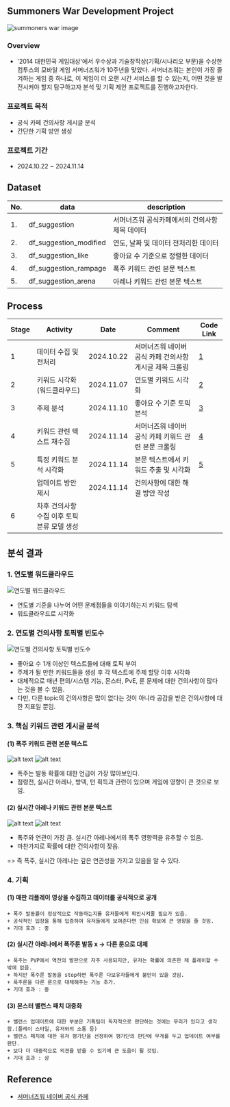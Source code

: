 ## Summoners War Development Project

![summoners war image](./images/summoners%20war%20image.jpg)

### Overview

- '2014 대한민국 게임대상'에서 우수상과 기술창작상(기획/시나리오 부문)을 수상한 컴투스의 모바일 게임 서머너즈워가 10주년을 맞았다. 서머너즈워는 본인이 가장 즐겨하는 게임 중 하나로, 이 게임이 더 오랜 시간 서비스를 할 수 있는지, 어떤 것을 발전시켜야 할지 탐구하고자 분석 및 기획 제안 프로젝트를 진행하고자한다.

### 프로젝트 목적
- 공식 카페 건의사항 게시글 분석
- 간단한 기획 방안 생성

### 프로젝트 기간
- 2024.10.22 ~ 2024.11.14

## Dataset
|No.|data|description|
|--|--|--|
|1.|df_suggestion|서머너즈워 공식카페에서의 건의사항 제목 데이터|
|2.|df_suggestion_modified|연도, 날짜 및 데이터 전처리한 데이터|
|3.|df_suggestion_like|좋아요 수 기준으로 정렬한 데이터|
|4.|df_suggestion_rampage|폭주 키워드 관련 본문 텍스트|
|5.|df_suggestion_arena|아레나 키워드 관련 본문 텍스트|

## Process

|Stage|Activity|Date|Comment|Code Link|
|--|--|--|--|--|
|1|데이터 수집 및 전처리|2024.10.22|서머너즈워 네이버 공식 카페 건의사항 게시글 제목 크롤링|[1](https://github.com/SeokcheonMoon/summoners_war_development_analysis/blob/main/1.%20crawling_suggestion_naver_cafe.ipynb)|
|2|키워드 시각화(워드클라우드)|2024.11.07|연도별 키워드 시각화|[2](https://github.com/SeokcheonMoon/summoners_war_development_analysis/blob/main/2.%20analysis_wordcloud.ipynb)|
|3|주제 분석|2024.11.10|좋아요 수 기준 토픽 분석|[3](https://github.com/SeokcheonMoon/summoners_war_development_analysis/blob/main/3.%20analysis_like_counts.ipynb)|
|4|키워드 관련 텍스트 재수집|2024.11.14|서머너즈워 네이버 공식 카페 키워드 관련 본문 크롤링|[4](https://github.com/SeokcheonMoon/summoners_war_development_analysis/blob/main/4.%20crawling_keyword_text.ipynb)|
|5|특정 키워드 분석 시각화|2024.11.14|본문 텍스트에서 키워드 추출 및 시각화|[5](https://github.com/SeokcheonMoon/summoners_war_development_analysis/blob/main/5.%20analysis_keyword.ipynb)|
||업데이트 방안 제시|2024.11.14|건의사항에 대한 해결 방안 작성||
|6|차후 건의사항 수집 이후 토픽 분류 모델 생성||||


## 분석 결과

### 1. 연도별 워드클라우드

![연도별 워드클라우드](./images/image.png)

- 연도별 기준을 나누어 어떤 문제점들을 이야기하는지 키워드 탐색
- 워드클라우드로 시각화

### 2. 연도별 건의사항 토픽별 빈도수

![연도별 건의사항 토픽별 빈도수](./images/image-1.png)

- 좋아요 수 1개 이상인 텍스트들에 대해 토픽 부여
- 주제가 될 만한 키워드들을 생성 후 각 텍스트에 주제 할당 이후 시각화
- 대체적으로 매년 편의/시스템 기능, 몬스터, PvE, 룬 문제에 대한 건의사항이 많다는 것을 볼 수 있음. 
- 다만, 다른 topic의 건의사항은 많이 없다는 것이 아니라 공감을 받은 건의사항에 대한 지표일 뿐임.

### 3. 핵심 키워드 관련 게시글 분석

#### (1) 폭주 키워드 관련 본문 텍스트
![alt text](./images/image-2.png)
![alt text](./images/image-3.png)
- 폭주는 발동 확률에 대한 언급이 가장 많아보인다.
- 점령전, 실시간 아레나, 방덱, 턴 획득과 관련이 있으며 게임에 영향이 큰 것으로 보임.
#### (2) 실시간 아레나 키워드 관련 본문 텍스트
![alt text](./images/image-4.png)
![alt text](./images/image-5.png)
- 폭주와 연관이 가장 큼. 실시간 아레나에서의 폭주 영향력을 유추할 수 있음.
- 마찬가지로 확률에 대한 건의사항이 잦음.

=> 즉 폭주, 실시간 아레나는 깊은 연관성을 가지고 있음을 알 수 있다.

### 4. 기획

#### (1) 매판 리플레이 영상을 수집하고 데이터를 공식적으로 공개
    + 폭주 발동률이 정상적으로 작동하는지를 유저들에게 확인시켜줄 필요가 있음.
    + 공식적인 입장을 통해 입증하여 유저들에게 보여준다면 민심 확보에 큰 영향을 줄 것임.
    + 기대 효과 : 중
#### (2) 실시간 아레나에서 폭주룬 발동 x -> 다른 룬으로 대체
    + 폭주는 PVP에서 역전의 발판으로 자주 사용되지만, 유저는 확률에 의존한 채 플레이할 수 밖에 없음.
    + 하지만 폭주룬 발동을 stop하면 폭주룬 다보유자들에게 불만이 있을 것임.
    + 폭주룬을 다른 룬으로 대체해주는 기능 추가.
    + 기대 효과 : 중
#### (3) 몬스터 밸런스 패치 대중화
    + 밸런스 업데이트에 대한 부분은 기획팀이 독자적으로 판단하는 것에는 무리가 있다고 생각함.(플레이 스타일, 유저와의 소통 등)
    + 밸런스 패치에 대한 유저 평가단을 선정하여 평가단의 판단에 무게를 두고 업데이트 여부를 판단.
    + 보다 더 대중적으로 의견을 받을 수 있기에 큰 도움이 될 것임.
    + 기대 효과 : 상

## Reference
- [서머너즈워 네이버 공식 카페](https://cafe.naver.com/smonwar)